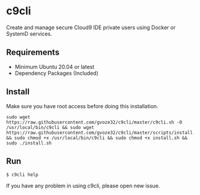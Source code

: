 # c9cli

Create and manage secure Cloud9 IDE private users using Docker or SystemD services.

## Requirements

- Minimum Ubuntu 20.04 or latest
- Dependency Packages (Included)

## Install 

Make sure you have root access before doing this installation.

```
sudo wget https://raw.githubusercontent.com/gvoze32/c9cli/master/c9cli.sh -O /usr/local/bin/c9cli && sudo wget https://raw.githubusercontent.com/gvoze32/c9cli/master/scripts/install.sh && sudo chmod +x /usr/local/bin/c9cli && sudo chmod +x install.sh && sudo ./install.sh
```

## Run

```
$ c9cli help
```

If you have any problem in using c9cli, please open new issue.
